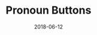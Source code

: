 ---
layout: art-post
title: Pronoun Buttons
images:
  - public_id: portfolio/button-pronouns-photo
categories: [art, digital]
tags: [button, vector, color, graphic-design, text, trans]
date: 2018-06-12
---